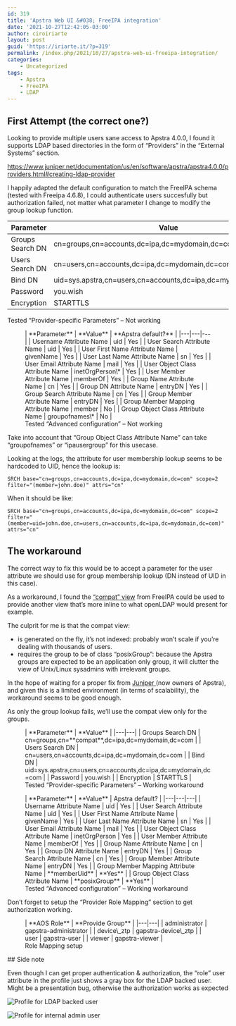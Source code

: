 ```yaml
---
id: 319
title: 'Apstra Web UI &#038; FreeIPA integration'
date: '2021-10-27T12:42:05-03:00'
author: ciroiriarte
layout: post
guid: 'https://iriarte.it/?p=319'
permalink: /index.php/2021/10/27/apstra-web-ui-freeipa-integration/
categories:
    - Uncategorized
tags:
    - Apstra
    - FreeIPA
    - LDAP
---
```


## First Attempt (the correct one?)

Looking to provide multiple users sane access to Apstra 4.0.0, I found it supports LDAP based directories in the form of “Providers” in the “External Systems” section.

<https://www.juniper.net/documentation/us/en/software/apstra/apstra4.0.0/providers.html#creating-ldap-provider>

I happily adapted the default configuration to match the FreeIPA schema (tested with Freeipa 4.6.8), I could authenticate users succesfully but authorization failed, not matter what parameter I change to modify the group lookup function.

| Parameter | Value |
|---|---|
| Groups Search DN | cn=groups,cn=accounts,dc=ipa,dc=mydomain,dc=com |
| Users Search DN | cn=users,cn=accounts,dc=ipa,dc=mydomain,dc=com |
| Bind DN | uid=sys.apstra,cn=users,cn=accounts,dc=ipa,dc=mydomain,dc=com |
| Password | you.wish |
| Encryption | STARTTLS |

<figcaption>Tested “Provider-specific Parameters” – Not working</figcaption></figure><figure class="wp-block-table is-style-stripes">| **Parameter** | **Value** | **Apstra default?** |
|---|---|---|
| Username Attribute Name | uid | Yes |
| User Search Attribute Name | uid | Yes |
| User First Name Attribute Name | givenName | Yes |
| User Last Name Attribute Name | sn | Yes |
| User Email Attribute Name | mail | Yes |
| User Object Class Attribute Name | inetOrgPerson\* | Yes |
| User Member Attribute Name | memberOf | Yes |
| Group Name Attribute Name | cn | Yes |
| Group DN Attribute Name | entryDN | Yes |
| Group Search Attribute Name | cn | Yes |
| Group Member Attribute Name | entryDN | Yes |
| Group Member Mapping Attribute Name | member | No |
| Group Object Class Attribute Name | groupofnames\* | No |

<figcaption>Tested “Advanced configuration” – Not working</figcaption></figure>Take into account that “Group Object Class Attribute Name” can take “groupofnames” or “ipausergroup” for this usecase.

Looking at the logs, the attribute for user membership lookup seems to be hardcoded to UID, hence the lookup is:

`SRCH base="cn=groups,cn=accounts,dc=ipa,dc=mydomain,dc=com" scope=2 filter="(member=john.doe)" attrs="cn"`

When it should be like:

`SRCH base="cn=groups,cn=accounts,dc=ipa,dc=mydomain,dc=com" scope=2 filter="(member=uid=john.doe,cn=users,cn=accounts,dc=ipa,dc=mydomain,dc=com)" attrs="cn"`

## The workaround

The correct way to fix this would be to accept a parameter for the user attribute we should use for group membership lookup (DN instead of UID in this case).

As a workaround, I found the [“compat” view](https://www.freeipa.org/page/V4/chained_compat_tree) from FreeIPA could be used to provide another view that’s more inline to what openLDAP would present for example.

The culprit for me is that the compat view:

- is generated on the fly, it’s not indexed: probably won’t scale if you’re dealing with thousands of users.
- requires the group to be of class “posixGroup”: because the Apstra groups are expected to be an application only group, it will clutter the view of Unix/Linux sysadmins with irrelevant groups.

In the hope of waiting for a proper fix from [Juniper ](https://www.juniper.net/us/en.html)(now owners of Apstra), and given this is a limited environment (in terms of scalability), the workaround seems to be good enough.

As only the group lookup fails, we’ll use the compat view only for the groups.

<figure class="wp-block-table is-style-stripes">| **Parameter** | **Value** |
|---|---|
| Groups Search DN | cn=groups,cn=**compat**,dc=ipa,dc=mydomain,dc=com |
| Users Search DN | cn=users,cn=accounts,dc=ipa,dc=mydomain,dc=com |
| Bind DN | uid=sys.apstra,cn=users,cn=accounts,dc=ipa,dc=mydomain,dc=com |
| Password | you.wish |
| Encryption | STARTTLS |

<figcaption>Tested “Provider-specific Parameters” – Working workaround</figcaption></figure><figure class="wp-block-table is-style-stripes">| **Parameter** | **Value** | Apstra default? |
|---|---|---|
| Username Attribute Name | uid | Yes |
| User Search Attribute Name | uid | Yes |
| User First Name Attribute Name | givenName | Yes |
| User Last Name Attribute Name | sn | Yes |
| User Email Attribute Name | mail | Yes |
| User Object Class Attribute Name | inetOrgPerson | Yes |
| User Member Attribute Name | memberOf | Yes |
| Group Name Attribute Name | cn | Yes |
| Group DN Attribute Name | entryDN | Yes |
| Group Search Attribute Name | cn | Yes |
| Group Member Attribute Name | entryDN | Yes |
| Group Member Mapping Attribute Name | **memberUid** | **Yes** |
| Group Object Class Attribute Name | **posixGroup** | **Yes** |

<figcaption>Tested “Advanced configuration” – Working workaround</figcaption></figure>Don’t forget to setup the “Provider Role Mapping” section to get authorization working.

<figure class="wp-block-table is-style-stripes">| **AOS Role** | **Provide Group** |
|---|---|
| administrator | gapstra-administrator |
| device\_ztp | gapstra-device\_ztp |
| user | gapstra-user |
| viewer | gapstra-viewer |

<figcaption>Role Mapping setup</figcaption></figure>## Side note

Even though I can get proper authentication &amp; authorization, the “role” user attribute in the profile just shows a gray box for the LDAP backed user. Might be a presentation bug, otherwise the authorization works as expected

![Profile for LDAP backed user](https://iriarte.it/wp-content/uploads/2021/10/image-3.png)

![Profile for internal admin user](https://iriarte.it/wp-content/uploads/2021/10/image-4.png)
